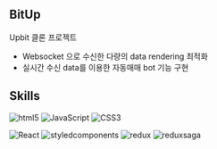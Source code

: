 ## BitUp

Upbit 클론 프로젝트

- Websocket 으로 수신한 다량의 data rendering 최적화
- 실시간 수신 data를 이용한 자동매매 bot 기능 구현

## Skills

<img alt="html5" src ="https://img.shields.io/badge/Html5-E34F26?&style=flat-square&logo=html5&logoColor=black"/> <img alt="JavaScript" src ="https://img.shields.io/badge/JavaScript-F7DF1E?&style=flat-square&logo=JavaScript&logoColor=black"/> <img alt="CSS3" src ="https://img.shields.io/badge/CSS3-1572B6?&style=flat-square&logo=CSS3&logoColor=black"/>

<img alt="React" src ="https://img.shields.io/badge/React-61DAFB?&style=flat-square&logo=React&logoColor=black"/> <img alt="styledcomponents" src ="https://img.shields.io/badge/styledcomponents-DB7093?&style=flat-square&logo=styledcomponents&logoColor=black"/> <img alt="redux" src ="https://img.shields.io/badge/Redux-764ABC?&style=flat-square&logo=redux&logoColor=black"/> <img alt="reduxsaga" src ="https://img.shields.io/badge/ReduxSaga-999999?&style=flat-square&logo=reduxsaga&logoColor=black"/>


